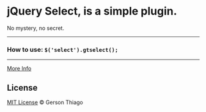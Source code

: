 # jQuery Select, is a simple plugin.
No mystery, no secret.

-----------------

### How to use:  `$('select').gtselect();`

-----------------

[More Info](http://gersonthiago.github.com/jquery.gtselect/)

## License

[MIT License](http://gersonthiago.mit-license.org/) © Gerson Thiago
